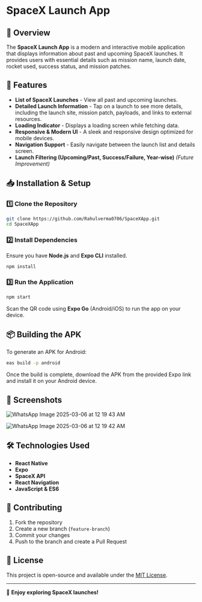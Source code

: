 # SpaceX Launch App

## 🚀 Overview
The **SpaceX Launch App** is a modern and interactive mobile application that displays information about past and upcoming SpaceX launches. It provides users with essential details such as mission name, launch date, rocket used, success status, and mission patches.

## 📱 Features
- **List of SpaceX Launches** - View all past and upcoming launches.
- **Detailed Launch Information** - Tap on a launch to see more details, including the launch site, mission patch, payloads, and links to external resources.
- **Loading Indicator** - Displays a loading screen while fetching data.
- **Responsive & Modern UI** - A sleek and responsive design optimized for mobile devices.
- **Navigation Support** - Easily navigate between the launch list and details screen.
- **Launch Filtering (Upcoming/Past, Success/Failure, Year-wise)** *(Future Improvement)*

## 📥 Installation & Setup
### 1️⃣ Clone the Repository
```sh
git clone https://github.com/Rahulverma0706/SpaceXApp.git
cd SpaceXApp
```

### 2️⃣ Install Dependencies
Ensure you have **Node.js** and **Expo CLI** installed.
```sh
npm install
```

### 3️⃣ Run the Application
```sh
npm start
```
Scan the QR code using **Expo Go** (Android/iOS) to run the app on your device.

## 📦 Building the APK
To generate an APK for Android:
```sh
eas build -p android
```
Once the build is complete, download the APK from the provided Expo link and install it on your Android device.

## 📸 Screenshots 
![WhatsApp Image 2025-03-06 at 12 19 43 AM](https://github.com/user-attachments/assets/6372bb4b-d747-45f7-b9fa-63b06a25934b)

![WhatsApp Image 2025-03-06 at 12 19 42 AM](https://github.com/user-attachments/assets/65390643-edf5-4558-a4c5-e30a36ce2cc9)


## 🛠 Technologies Used
- **React Native**
- **Expo**
- **SpaceX API**
- **React Navigation**
- **JavaScript & ES6**

## 📌 Contributing
1. Fork the repository
2. Create a new branch (`feature-branch`)
3. Commit your changes
4. Push to the branch and create a Pull Request

## 📜 License
This project is open-source and available under the [MIT License](LICENSE).

---

🚀 **Enjoy exploring SpaceX launches!**

